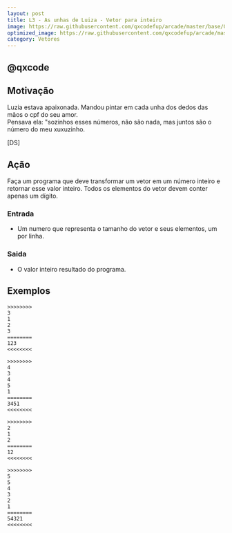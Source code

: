 ```yaml
---
layout: post
title: L3 - As unhas de Luiza - Vetor para inteiro
image: https://raw.githubusercontent.com/qxcodefup/arcade/master/base/082/__capa.jpg
optimized_image: https://raw.githubusercontent.com/qxcodefup/arcade/master/base/.thumb/082/Readme.jpg
category: Vetores
---
```

<!-- DON'T EDIT THIS FILE, GENERATED BY SCRIPT -->
<!-- DON'T EDIT THIS FILE, GENERATED BY SCRIPT -->
<!-- DON'T EDIT THIS FILE, GENERATED BY SCRIPT -->
<!-- DON'T EDIT THIS FILE, GENERATED BY SCRIPT -->
<!-- DON'T EDIT THIS FILE, GENERATED BY SCRIPT -->
## @qxcode



## Motivação

Luzia estava apaixonada. Mandou pintar em cada unha dos dedos das mãos o cpf do seu amor.  
Pensava ela: "sozinhos esses números, não são nada, mas juntos são o número do meu xuxuzinho.

\[DS\]

## Ação  

Faça um programa que deve transformar um vetor em um número inteiro e retornar esse valor inteiro. Todos os elementos do vetor devem conter apenas um dígito.

### Entrada

- Um numero que representa o tamanho do vetor e seus elementos, um por linha.  

### Saida

- O valor inteiro resultado do programa.

## Exemplos

```
>>>>>>>>
3
1
2
3
========
123
<<<<<<<<

>>>>>>>>
4
3
4
5
1
========
3451
<<<<<<<<

>>>>>>>>
2
1
2
========
12
<<<<<<<<

>>>>>>>>
5
5
4
3
2
1
========
54321
<<<<<<<<
```

